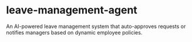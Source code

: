 # leave-management-agent
An AI-powered leave management system that auto-approves requests or notifies managers based on dynamic employee policies.
